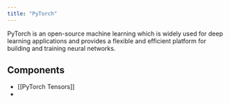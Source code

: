```yaml
---
title: "PyTorch"
---
```


PyTorch is an open-source machine learning which is widely used for deep learning applications and provides a flexible and efficient platform for building and training neural networks.

## Components

- [[PyTorch Tensors]]
- 